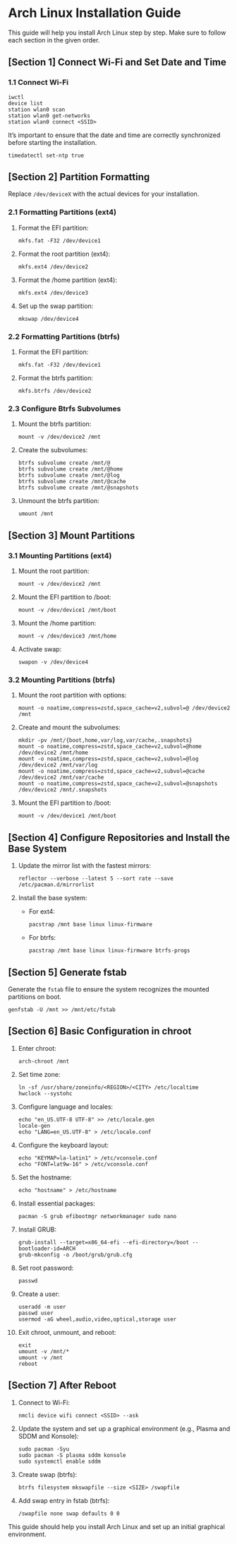 # Arch Linux Installation Guide

This guide will help you install Arch Linux step by step. Make sure to follow each section in the given order.


## **[Section 1] Connect Wi-Fi and Set Date and Time**

### **1.1 Connect Wi-Fi**

```
iwctl
device list
station wlan0 scan
station wlan0 get-networks
station wlan0 connect <SSID>
```

It’s important to ensure that the date and time are correctly synchronized before starting the installation.

```
timedatectl set-ntp true
```

## **[Section 2] Partition Formatting**

Replace `/dev/deviceX` with the actual devices for your installation.

### **2.1 Formatting Partitions (ext4)**

1.  Format the EFI partition:

    ```
    mkfs.fat -F32 /dev/device1
    ```

2.  Format the root partition (ext4):

    ```
    mkfs.ext4 /dev/device2
    ```

3.  Format the /home partition (ext4):

    ```
    mkfs.ext4 /dev/device3
    ```

4.  Set up the swap partition:

    ```
    mkswap /dev/device4
    ```


### **2.2 Formatting Partitions (btrfs)**

1.  Format the EFI partition:

    ```
    mkfs.fat -F32 /dev/device1
    ```

2.  Format the btrfs partition:

    ```
    mkfs.btrfs /dev/device2
    ```

### **2.3 Configure Btrfs Subvolumes**

1.  Mount the btrfs partition:
	```
	mount -v /dev/device2 /mnt
	```

2.  Create the subvolumes:

    ```
    btrfs subvolume create /mnt/@
    btrfs subvolume create /mnt/@home
    btrfs subvolume create /mnt/@log
    btrfs subvolume create /mnt/@cache
    btrfs subvolume create /mnt/@snapshots
    ```

3.  Unmount the btrfs partition:

    ```
    umount /mnt
    ```


## **[Section 3] Mount Partitions**

### **3.1 Mounting Partitions (ext4)**

1.  Mount the root partition:

    ```
    mount -v /dev/device2 /mnt
    ```

2.  Mount the EFI partition to /boot:

    ```
    mount -v /dev/device1 /mnt/boot
    ```

3.  Mount the /home partition:

    ```
    mount -v /dev/device3 /mnt/home
    ```

4.  Activate swap:

    ```
    swapon -v /dev/device4
    ```


### **3.2 Mounting Partitions (btrfs)**

1.  Mount the root partition with options:

    ```
    mount -o noatime,compress=zstd,space_cache=v2,subvol=@ /dev/device2 /mnt
    ```

2.  Create and mount the subvolumes:

    ```
    mkdir -pv /mnt/{boot,home,var/log,var/cache,.snapshots}
    mount -o noatime,compress=zstd,space_cache=v2,subvol=@home /dev/device2 /mnt/home
    mount -o noatime,compress=zstd,space_cache=v2,subvol=@log /dev/device2 /mnt/var/log
    mount -o noatime,compress=zstd,space_cache=v2,subvol=@cache /dev/device2 /mnt/var/cache
    mount -o noatime,compress=zstd,space_cache=v2,subvol=@snapshots /dev/device2 /mnt/.snapshots
    ```

3.  Mount the EFI partition to /boot:

    ```
    mount -v /dev/device1 /mnt/boot
    ```
    

## **[Section 4] Configure Repositories and Install the Base System**

1.  Update the mirror list with the fastest mirrors:

    ```
    reflector --verbose --latest 5 --sort rate --save /etc/pacman.d/mirrorlist
    ```

2.  Install the base system:

    -   For ext4:

        ```
        pacstrap /mnt base linux linux-firmware
        ```

    -   For btrfs:

        ```
        pacstrap /mnt base linux linux-firmware btrfs-progs
        ```


## **[Section 5] Generate fstab**

Generate the `fstab` file to ensure the system recognizes the mounted partitions on boot.

```
genfstab -U /mnt >> /mnt/etc/fstab
```

## **[Section 6] Basic Configuration in chroot**

1.  Enter chroot:

    ```
    arch-chroot /mnt
    ```

2.  Set time zone:

    ```
    ln -sf /usr/share/zoneinfo/<REGION>/<CITY> /etc/localtime
    hwclock --systohc
    ```

3.  Configure language and locales:

    ```
    echo "en_US.UTF-8 UTF-8" >> /etc/locale.gen
    locale-gen
    echo "LANG=en_US.UTF-8" > /etc/locale.conf
    ```

4.  Configure the keyboard layout:

    ```
    echo "KEYMAP=la-latin1" > /etc/vconsole.conf
    echo "FONT=lat9w-16" > /etc/vconsole.conf
    ```

5.  Set the hostname:

    ```
    echo "hostname" > /etc/hostname
    ```

6.  Install essential packages:

    ```
    pacman -S grub efibootmgr networkmanager sudo nano
    ```

7.  Install GRUB:

    ```
    grub-install --target=x86_64-efi --efi-directory=/boot --bootloader-id=ARCH
    grub-mkconfig -o /boot/grub/grub.cfg
    ```

8.  Set root password:

    ```
    passwd
    ```

9.  Create a user:

    ```
	useradd -m user
	passwd user
	usermod -aG wheel,audio,video,optical,storage user
    ```

10.  Exit chroot, unmount, and reboot:


		```
		exit
		umount -v /mnt/*
		umount -v /mnt
		reboot
		```

## **[Section 7] After Reboot**

1.  Connect to Wi-Fi:

    ```
    nmcli device wifi connect <SSID> --ask
    ```

2.  Update the system and set up a graphical environment (e.g., Plasma and SDDM and Konsole):

    ```
    sudo pacman -Syu
    sudo pacman -S plasma sddm konsole
    sudo systemctl enable sddm
    ```
    
3. Create swap (btrfs):

    ```
    btrfs filesystem mkswapfile --size <SIZE> /swapfile
    ```
4. Add swap entry in fstab (btrfs):
   ```
   /swapfile none swap defaults 0 0
    ```
   
This guide should help you install Arch Linux and set up an initial graphical environment.
